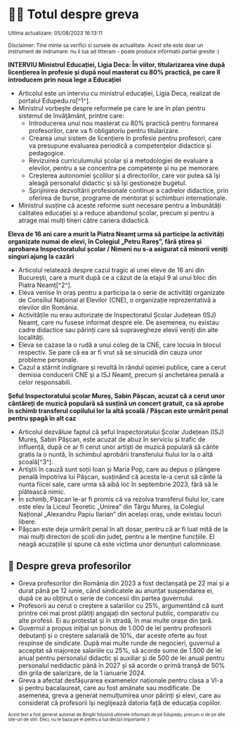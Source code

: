 # 👩‍🏫 Totul despre greva
<sub>Ultima actualizare: 05/08/2023 16:13:11</sub>

<sub>Disclaimer: Tine minte sa verifici si sursele de actualitate. Acest site este doar un instrument de indrumare: nu il lua ad litteram - poate produce informatii partial gresite :)</sub>

**INTERVIU Ministrul Educației, Ligia Deca: În viitor, titularizarea vine după licențierea în profesie și după noul masterat cu 80% practică, pe care îl introducem prin noua lege a Educației**
- Articolul este un interviu cu ministrul educației, Ligia Deca, realizat de portalul Edupedu.ro[^1^].
- Ministrul vorbește despre reformele pe care le are în plan pentru sistemul de învățământ, printre care:
    - Introducerea unui nou masterat cu 80% practică pentru formarea profesorilor, care va fi obligatoriu pentru titularizare.
    - Crearea unui sistem de licențiere în profesie pentru profesori, care va presupune evaluarea periodică a competențelor didactice și pedagogice.
    - Revizuirea curriculumului școlar și a metodologiei de evaluare a elevilor, pentru a se concentra pe competențe și nu pe memorare.
    - Creșterea autonomiei școlilor și a directorilor, care vor putea să își aleagă personalul didactic și să își gestioneze bugetul.
    - Sprijinirea dezvoltării profesionale continue a cadrelor didactice, prin oferirea de burse, programe de mentorat și schimburi internaționale.
- Ministrul susține că aceste reforme sunt necesare pentru a îmbunătăți calitatea educației și a reduce abandonul școlar, precum și pentru a atrage mai mulți tineri către cariera didactică.

**Eleva de 16 ani care a murit la Piatra Neamț urma să participe la activități organizate numai de elevi, în Colegiul „Petru Rareș”, fără știrea și aprobarea Inspectoratului școlar / Nimeni nu s-a asigurat că minorii veniți singuri ajung la cazări**
- Articolul relatează despre cazul tragic al unei eleve de 16 ani din București, care a murit după ce a căzut de la etajul 9 al unui bloc din Piatra Neamț[^2^].
- Eleva venise în oraș pentru a participa la o serie de activități organizate de Consiliul Național al Elevilor (CNE), o organizație reprezentativă a elevilor din România.
- Activitățile nu erau autorizate de Inspectoratul Școlar Județean (ISJ) Neamț, care nu fusese informat despre ele. De asemenea, nu existau cadre didactice sau părinți care să supravegheze elevii veniți din alte localități.
- Eleva se cazase la o rudă a unui coleg de la CNE, care locuia în blocul respectiv. Se pare că ea ar fi vrut să se sinucidă din cauza unor probleme personale.
- Cazul a stârnit indignare și revoltă în rândul opiniei publice, care a cerut demisia conducerii CNE și a ISJ Neamț, precum și anchetarea penală a celor responsabili.

**Șeful Inspectoratului școlar Mureș, Sabin Pășcan, acuzat că a cerut unor cântăreți de muzică populară să susțină un concert gratuit, ca să aprobe în schimb transferul copilului lor la altă școală / Pășcan este urmărit penal pentru șpagă în alt caz**
- Articolul dezvăluie faptul că șeful Inspectoratului Școlar Județean (ISJ) Mureș, Sabin Pășcan, este acuzat de abuz în serviciu și trafic de influență, după ce ar fi cerut unor artiști de muzică populară să cânte gratis la o nuntă, în schimbul aprobării transferului fiului lor la o altă școală[^3^].
- Artiștii în cauză sunt soții Ioan și Maria Pop, care au depus o plângere penală împotriva lui Pășcan, susținând că acesta le-a cerut să cânte la nunta fiicei sale, care urma să aibă loc în septembrie 2023, fără să le plătească nimic.
- În schimb, Pășcan le-ar fi promis că va rezolva transferul fiului lor, care este elev la Liceul Teoretic „Unirea” din Târgu Mureș, la Colegiul Național „Alexandru Papiu Ilarian” din același oraș, unde existau locuri libere.
- Pășcan este deja urmărit penal în alt dosar, pentru că ar fi luat mită de la mai mulți directori de școli din județ, pentru a le menține funcțiile. El neagă acuzațiile și spune că este victima unor denunțuri calomnioase.

## 🏫 Despre greva profesorilor
- Greva profesorilor din România din 2023 a fost declanșată pe 22 mai și a durat până pe 12 iunie, când sindicatele au anunțat suspendarea ei, după ce au obținut o serie de concesii din partea guvernului.
- Profesorii au cerut o creștere a salariilor cu 25%, argumentând că sunt printre cei mai prost plătiți angajați din sectorul public, comparativ cu alte profesii. Ei au protestat și în stradă, în mai multe orașe din țară.
- Guvernul a propus inițial un bonus de 1.000 de lei pentru profesorii debutanți și o creștere salarială de 10%, dar aceste oferte au fost respinse de sindicate. După mai multe runde de negocieri, guvernul a acceptat să majoreze salariile cu 25%, să acorde sume de 1.500 de lei anual pentru personalul didactic și auxiliar și de 500 de lei anual pentru personalul nedidactic până în 2027 și să acorde o primă tranșă de 50% din grila de salarizare, de la 1 ianuarie 2024.
- Greva a afectat desfășurarea examenelor naționale pentru clasa a VI-a și pentru bacalaureat, care au fost amânate sau modificate. De asemenea, greva a generat nemulțumirea unor părinți și elevi, care au considerat că profesorii își neglijează datoria față de educația copiilor.


<sub><sub>Acest text a fost generat automat de BingAI folosind ultimele informatii de pe Edupedu, precum si de pe alte site-uri de stiri. Deci, nu te baza pe el pentru a lua decizii importante :)</sub></sub>
